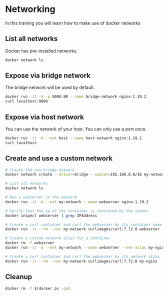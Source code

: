 # Networking

In this training you will learn how to make use of docker networks

## List all networks

Docker has pre-installed networks.

```bash
docker network ls
```

## Expose via bridge network

The bridge network will be used by default.

```bash
docker run -it -d -p 8080:80 --name bridge-network nginx:1.19.2
curl localhost:8080
```

## Expose via host network

You can use the network of your host. You can only use a port once. 

```bash
docker run -it -d --net host --name host-network nginx:1.19.2
curl localhost
```

## Create and use a custom network

```bash
# Create the new bridge network
docker network create --driver=bridge --subnet=192.168.0.0/16 my-network

# List all networks
docker network ls

# Run a webserver in the network
docker run -it -d --net my-network --name webserver nginx:1.19.2

# Verify that the ip of the container is contained by the subnet
docker inspect webserver | grep IPAddress

# Create a curl container and curl the webserver by its container name
docker run -it --rm --net my-network curlimages/curl:7.72.0 webserver

# Create a custom network alias for a container
docker rm -f webserver
docker run -it -d --net my-network --name webserver --net-alias my-nginx nginx:1.19.2

# Create a curl container and curl the webserver by its network alias
docker run -it --rm --net my-network curlimages/curl:7.72.0 my-nginx
```

## Cleanup

```bash
docker rm -f $(docker ps -qa)
```

